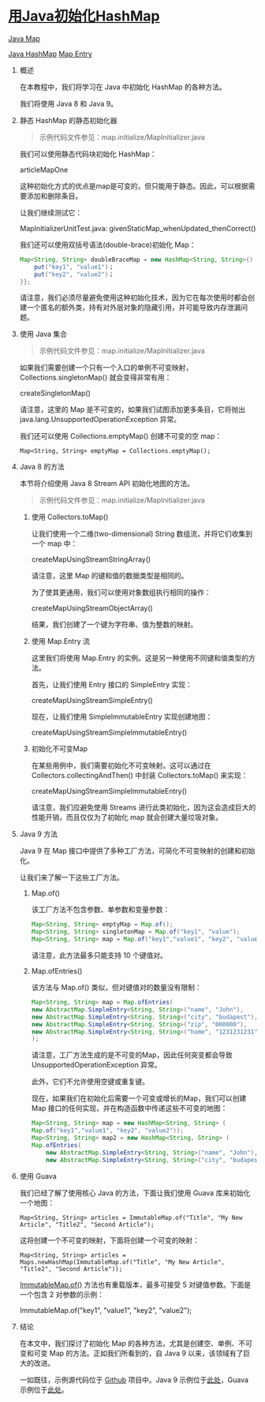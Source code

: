 # [用Java初始化HashMap](https://www.baeldung.com/java-initialize-hashmap)

[Java Map](https://www.baeldung.com/category/java/java-collections/java-map)

[Java HashMap](https://www.baeldung.com/tag/java-hashmap) [Map Entry](https://www.baeldung.com/tag/map-entry)

1. 概述

    在本教程中，我们将学习在 Java 中初始化 HashMap 的各种方法。

    我们将使用 Java 8 和 Java 9。

2. 静态 HashMap 的静态初始化器

    > 示例代码文件参见：map.initialize/MapInitializer.java

    我们可以使用静态代码块初始化 HashMap：

    articleMapOne

    这种初始化方式的优点是map是可变的，但只能用于静态。因此，可以根据需要添加和删除条目。

    让我们继续测试它：

    MapInitializerUnitTest.java: givenStaticMap_whenUpdated_thenCorrect()

    我们还可以使用双括号语法(double-brace)初始化 Map：

    ```java
    Map<String, String> doubleBraceMap = new HashMap<String, String>() {{
        put("key1", "value1")；
        put("key2", "value2")；
    }};
    ```

    请注意，我们必须尽量避免使用这种初始化技术，因为它在每次使用时都会创建一个匿名的额外类，持有对外层对象的隐藏引用，并可能导致内存泄漏问题。

3. 使用 Java 集合

    > 示例代码文件参见：map.initialize/MapInitializer.java

    如果我们需要创建一个只有一个入口的单例不可变映射，Collections.singletonMap() 就会变得非常有用：

    createSingletonMap()

    请注意，这里的 Map 是不可变的，如果我们试图添加更多条目，它将抛出 java.lang.UnsupportedOperationException 异常。

    我们还可以使用 Collections.emptyMap() 创建不可变的空 map：

    `Map<String, String> emptyMap = Collections.emptyMap();`

4. Java 8 的方法

    本节将介绍使用 Java 8 Stream API 初始化地图的方法。

    > 示例代码文件参见：map.initialize/MapInitializer.java

    1. 使用 Collectors.toMap()

        让我们使用一个二维(two-dimensional) String 数组流，并将它们收集到一个 map 中：

        createMapUsingStreamStringArray()

        请注意，这里 Map 的键和值的数据类型是相同的。

        为了使其更通用，我们可以使用对象数组执行相同的操作：

        createMapUsingStreamObjectArray()

        结果，我们创建了一个键为字符串、值为整数的映射。

    2. 使用 Map.Entry 流

        这里我们将使用 Map.Entry 的实例。这是另一种使用不同键和值类型的方法。

        首先，让我们使用 Entry 接口的 SimpleEntry 实现：

        createMapUsingStreamSimpleEntry()

        现在，让我们使用 SimpleImmutableEntry 实现创建地图：

        createMapUsingStreamSimpleImmutableEntry()

    3. 初始化不可变Map

        在某些用例中，我们需要初始化不可变映射。这可以通过在 Collectors.collectingAndThen() 中封装 Collectors.toMap() 来实现：

        createMapUsingStreamSimpleImmutableEntry()

        请注意，我们应避免使用 Streams 进行此类初始化，因为这会造成巨大的性能开销，而且仅仅为了初始化 map 就会创建大量垃圾对象。

5. Java 9 方法

    Java 9 在 Map 接口中提供了多种工厂方法，可简化不可变映射的创建和初始化。

    让我们来了解一下这些工厂方法。

    1. Map.of()

        该工厂方法不包含参数、单参数和变量参数：

        ```java
        Map<String, String> emptyMap = Map.of();
        Map<String, String> singletonMap = Map.of("key1", "value");
        Map<String, String> map = Map.of("key1","value1", "key2", "value2");
        ```

        请注意，此方法最多只能支持 10 个键值对。

    2. Map.ofEntries()

        该方法与 Map.of() 类似，但对键值对的数量没有限制：

        ```java
        Map<String, String> map = Map.ofEntries(
        new AbstractMap.SimpleEntry<String, String>("name", "John"),
        new AbstractMap.SimpleEntry<String, String>("city", "budapest"),
        new AbstractMap.SimpleEntry<String, String>("zip", "000000"),
        new AbstractMap.SimpleEntry<String, String>("home", "1231231231")
        );
        ```

        请注意，工厂方法生成的是不可变的Map，因此任何突变都会导致 UnsupportedOperationException 异常。

        此外，它们不允许使用空键或重复键。

        现在，如果我们在初始化后需要一个可变或增长的Map，我们可以创建 Map 接口的任何实现，并在构造函数中传递这些不可变的地图：

        ```java
        Map<String, String> map = new HashMap<String, String> (
        Map.of("key1","value1", "key2", "value2"));
        Map<String, String> map2 = new HashMap<String, String> (
        Map.ofEntries(
            new AbstractMap.SimpleEntry<String, String>("name", "John"),
            new AbstractMap.SimpleEntry<String, String>("city", "budapest")));
        ```

6. 使用 Guava

    我们已经了解了使用核心 Java 的方法，下面让我们使用 Guava 库来初始化一个地图：

    `Map<String, String> articles = ImmutableMap.of("Title", "My New Article", "Title2", "Second Article");`

    这将创建一个不可变的映射，下面将创建一个可变的映射：

    `Map<String, String> articles = Maps.newHashMap(ImmutableMap.of("Title", "My New Article", "Title2", "Second Article"));`

    [ImmutableMap.of()](https://guava.dev/releases/23.0/api/docs/com/google/common/collect/ImmutableMap.html#of--) 方法也有重载版本，最多可接受 5 对键值参数。下面是一个包含 2 对参数的示例：

    ImmutableMap.of("key1", "value1", "key2", "value2");

7. 结论

    在本文中，我们探讨了初始化 Map 的各种方法，尤其是创建空、单例、不可变和可变 Map 的方法。正如我们所看到的，自 Java 9 以来，该领域有了巨大的改进。

    一如既往，示例源代码位于 [Github](https://github.com/eugenp/tutorials/tree/master/core-java-modules/core-java-collections-maps-2) 项目中。Java 9 示例位于[此处](https://github.com/eugenp/tutorials/tree/master/core-java-modules/core-java-9)，Guava 示例位于[此处](https://github.com/eugenp/tutorials/tree/master/guava-modules/guava-collections-map)。
